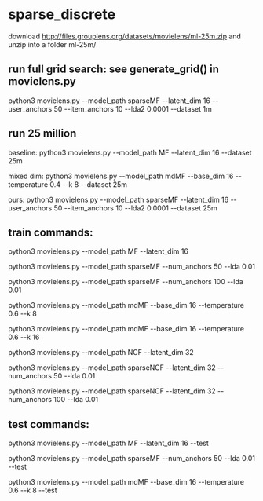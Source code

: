 # sparse_discrete

download http://files.grouplens.org/datasets/movielens/ml-25m.zip and unzip into a folder ml-25m/

## run full grid search: see generate_grid() in movielens.py

python3 movielens.py --model_path sparseMF --latent_dim 16 --user_anchors 50 --item_anchors 10 --lda2 0.0001 --dataset 1m

## run 25 million

baseline: python3 movielens.py --model_path MF --latent_dim 16 --dataset 25m

mixed dim: python3 movielens.py --model_path mdMF --base_dim 16 --temperature 0.4 --k 8 --dataset 25m

ours: python3 movielens.py --model_path sparseMF --latent_dim 16 --user_anchors 50 --item_anchors 10 --lda2 0.0001 --dataset 25m

## train commands:

python3 movielens.py --model_path MF --latent_dim 16

python3 movielens.py --model_path sparseMF --num_anchors 50 --lda 0.01

python3 movielens.py --model_path sparseMF --num_anchors 100 --lda 0.01

python3 movielens.py --model_path mdMF --base_dim 16 --temperature 0.6 --k 8

python3 movielens.py --model_path mdMF --base_dim 16 --temperature 0.6 --k 16

python3 movielens.py --model_path NCF --latent_dim 32

python3 movielens.py --model_path sparseNCF --latent_dim 32 --num_anchors 50 --lda 0.01

python3 movielens.py --model_path sparseNCF --latent_dim 32 --num_anchors 100 --lda 0.01

## test commands:

python3 movielens.py --model_path MF --latent_dim 16 --test

python3 movielens.py --model_path sparseMF --num_anchors 50 --lda 0.01 --test

python3 movielens.py --model_path mdMF --base_dim 16 --temperature 0.6 --k 8 --test
